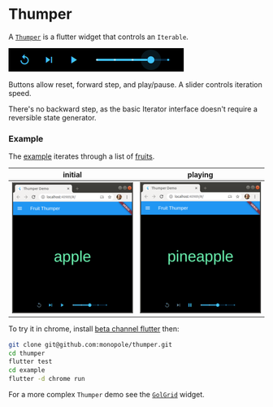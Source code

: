 # Thumper

A [`Thumper`] is a flutter widget that controls an `Iterable`.

![screen shot 0][shot0]

Buttons allow reset, forward step, and play/pause.
A slider controls iteration speed.

There's no backward step, as the basic Iterator interface
doesn't require a reversible state generator.

### Example

The [example] iterates through a list of [fruits].

| initial                 | playing                 |
| ----------------------- | ----------------------- |
| ![screen shot 1][shot1] | ![screen shot 2][shot2] |


To try it in chrome, install [beta channel flutter] then:

```bash
git clone git@github.com:monopole/thumper.git
cd thumper
flutter test
cd example
flutter -d chrome run
```

For a more complex `Thumper` demo see the [`GolGrid`] widget.

[beta channel flutter]: https://flutter.dev/docs/get-started/web
[`Thumper`]: https://pub.dev/packages/thumper
[fruits]: ./lib/data/fruit.dart
[example]: ./example/lib/main.dart
[shot0]: ./images/thumper.png
[shot1]: ./images/shot1.png
[shot2]: ./images/shot2.png
[`GolGrid`]: https://pub.dev/packages/gol_grid
[flutter]: https://flutter.dev/docs/get-started/install
